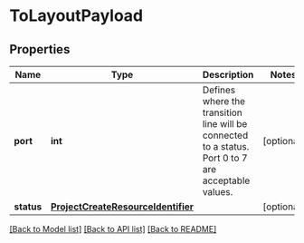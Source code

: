 # ToLayoutPayload

## Properties
Name | Type | Description | Notes
------------ | ------------- | ------------- | -------------
**port** | **int** | Defines where the transition line will be connected to a status. Port 0 to 7 are acceptable values. | [optional] 
**status** | [**ProjectCreateResourceIdentifier**](ProjectCreateResourceIdentifier.md) |  | [optional] 

[[Back to Model list]](../README.md#documentation-for-models) [[Back to API list]](../README.md#documentation-for-api-endpoints) [[Back to README]](../README.md)

